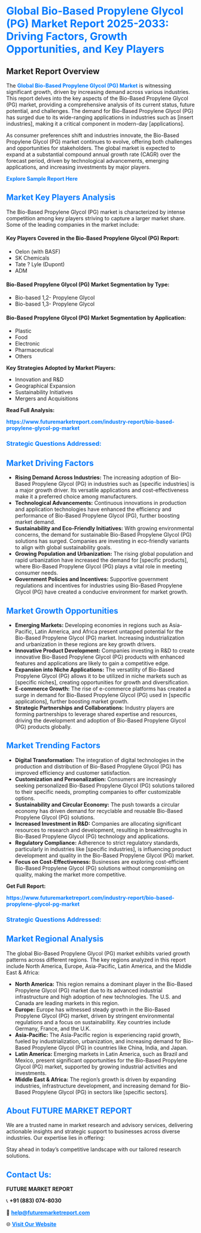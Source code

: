 <h1 style="color: #007BFF;">Global Bio-Based Propylene Glycol (PG) Market Report 2025-2033: Driving Factors, Growth Opportunities, and Key Players</h1>

<section id="overview">
<h2>Market Report Overview</h2>
<p>The <a href="https://www.futuremarketreport.com/industry-report/bio-based-propylene-glycol-pg-market" style="color: #007BFF; text-decoration: none;"><strong>Global Bio-Based Propylene Glycol (PG) Market</strong></a> is witnessing significant growth, driven by increasing demand across various industries. This report delves into the key aspects of the Bio-Based Propylene Glycol (PG) market, providing a comprehensive analysis of its current status, future potential, and challenges. The demand for Bio-Based Propylene Glycol (PG) has surged due to its wide-ranging applications in industries such as [insert industries], making it a critical component in modern-day [applications].</p>
<p>As consumer preferences shift and industries innovate, the Bio-Based Propylene Glycol (PG) market continues to evolve, offering both challenges and opportunities for stakeholders. The global market is expected to expand at a substantial compound annual growth rate (CAGR) over the forecast period, driven by technological advancements, emerging applications, and increasing investments by major players.</p>
</section>

<section id="overview">
<p><a href="https://www.futuremarketreport.com/request-sample/reportId=62532" style="color: #007BFF; text-decoration: none;"><strong>Explore Sample Report Here</strong></a></p>
</section>

<section id="key-players">
<h2 style="color: #007BFF;">Market Key Players Analysis</h2>
<p>The Bio-Based Propylene Glycol (PG) market is characterized by intense competition among key players striving to capture a larger market share. Some of the leading companies in the market include:</p>
<h4>Key Players Covered in the Bio-Based Propylene Glycol (PG) Report:</h4>
<ul><li>Oelon (with BASF)</li><li>SK Chemicals</li><li>Tate ? Lyle (Dupont)</li><li>ADM</li></ul>
<h4>Bio-Based Propylene Glycol (PG) Market Segmentation by Type:</h4>
<ul><li>Bio-based 1,2- Propylene Glycol</li><li>Bio-based 1,3- Propylene Glycol</li></ul>

<h4>Bio-Based Propylene Glycol (PG) Market Segmentation by Application:</h4>
<ul><li>Plastic</li><li>Food</li><li>Electronic</li><li>Pharmaceutical</li><li>Others</li></ul>
<p><strong>Key Strategies Adopted by Market Players:</strong></p>
<ul>
<li>Innovation and R&D</li>
<li>Geographical Expansion</li>
<li>Sustainability Initiatives</li>
<li>Mergers and Acquisitions</li>
</ul>
</section>

<section>
<p><strong>Read Full Analysis: </strong></p><a href="https://www.futuremarketreport.com/industry-report/bio-based-propylene-glycol-pg-market" style="color: #007BFF; text-decoration: none;"><strong>https://www.futuremarketreport.com/industry-report/bio-based-propylene-glycol-pg-market</strong></a>
<h3 style="color: #007BFF;">Strategic Questions Addressed:</h3>
</section>

<section id="driving-factors">
<h2 style="color: #007BFF;">Market Driving Factors</h2>
<ul>
<li><strong>Rising Demand Across Industries:</strong> The increasing adoption of Bio-Based Propylene Glycol (PG) in industries such as [specific industries] is a major growth driver. Its versatile applications and cost-effectiveness make it a preferred choice among manufacturers.</li>
<li><strong>Technological Advancements:</strong> Continuous innovations in production and application technologies have enhanced the efficiency and performance of Bio-Based Propylene Glycol (PG), further boosting market demand.</li>
<li><strong>Sustainability and Eco-Friendly Initiatives:</strong> With growing environmental concerns, the demand for sustainable Bio-Based Propylene Glycol (PG) solutions has surged. Companies are investing in eco-friendly variants to align with global sustainability goals.</li>
<li><strong>Growing Population and Urbanization:</strong> The rising global population and rapid urbanization have increased the demand for [specific products], where Bio-Based Propylene Glycol (PG) plays a vital role in meeting consumer needs.</li>
<li><strong>Government Policies and Incentives:</strong> Supportive government regulations and incentives for industries using Bio-Based Propylene Glycol (PG) have created a conducive environment for market growth.</li>
</ul>
</section>

<section id="growth-opportunities">
<h2 style="color: #007BFF;">Market Growth Opportunities</h2>
<ul>
<li><strong>Emerging Markets:</strong> Developing economies in regions such as Asia-Pacific, Latin America, and Africa present untapped potential for the Bio-Based Propylene Glycol (PG) market. Increasing industrialization and urbanization in these regions are key growth drivers.</li>
<li><strong>Innovative Product Development:</strong> Companies investing in R&D to create innovative Bio-Based Propylene Glycol (PG) products with enhanced features and applications are likely to gain a competitive edge.</li>
<li><strong>Expansion into Niche Applications:</strong> The versatility of Bio-Based Propylene Glycol (PG) allows it to be utilized in niche markets such as [specific niches], creating opportunities for growth and diversification.</li>
<li><strong>E-commerce Growth:</strong> The rise of e-commerce platforms has created a surge in demand for Bio-Based Propylene Glycol (PG) used in [specific applications], further boosting market growth.</li>
<li><strong>Strategic Partnerships and Collaborations:</strong> Industry players are forming partnerships to leverage shared expertise and resources, driving the development and adoption of Bio-Based Propylene Glycol (PG) products globally.</li>
</ul>
</section>

<section id="trending-factors">
<h2 style="color: #007BFF;">Market Trending Factors</h2>
<ul>
<li><strong>Digital Transformation:</strong> The integration of digital technologies in the production and distribution of Bio-Based Propylene Glycol (PG) has improved efficiency and customer satisfaction.</li>
<li><strong>Customization and Personalization:</strong> Consumers are increasingly seeking personalized Bio-Based Propylene Glycol (PG) solutions tailored to their specific needs, prompting companies to offer customizable options.</li>
<li><strong>Sustainability and Circular Economy:</strong> The push towards a circular economy has driven demand for recyclable and reusable Bio-Based Propylene Glycol (PG) solutions.</li>
<li><strong>Increased Investment in R&D:</strong> Companies are allocating significant resources to research and development, resulting in breakthroughs in Bio-Based Propylene Glycol (PG) technology and applications.</li>
<li><strong>Regulatory Compliance:</strong> Adherence to strict regulatory standards, particularly in industries like [specific industries], is influencing product development and quality in the Bio-Based Propylene Glycol (PG) market.</li>
<li><strong>Focus on Cost-Effectiveness:</strong> Businesses are exploring cost-efficient Bio-Based Propylene Glycol (PG) solutions without compromising on quality, making the market more competitive.</li>
</ul>
</section>

<section>
<p><strong>Get Full Report: </strong></p><a href="https://www.futuremarketreport.com/industry-report/bio-based-propylene-glycol-pg-market" style="color: #007BFF; text-decoration: none;"><strong>https://www.futuremarketreport.com/industry-report/bio-based-propylene-glycol-pg-market</strong></a>
<h3 style="color: #007BFF;">Strategic Questions Addressed:</h3>
</section>


<section id="regional-analysis">
<h2 style="color: #007BFF;">Market Regional Analysis</h2>
<p>The global Bio-Based Propylene Glycol (PG) market exhibits varied growth patterns across different regions. The key regions analyzed in this report include North America, Europe, Asia-Pacific, Latin America, and the Middle East & Africa:</p>
<ul>
<li><strong>North America:</strong> This region remains a dominant player in the Bio-Based Propylene Glycol (PG) market due to its advanced industrial infrastructure and high adoption of new technologies. The U.S. and Canada are leading markets in this region.</li>
<li><strong>Europe:</strong> Europe has witnessed steady growth in the Bio-Based Propylene Glycol (PG) market, driven by stringent environmental regulations and a focus on sustainability. Key countries include Germany, France, and the U.K.</li>
<li><strong>Asia-Pacific:</strong> The Asia-Pacific region is experiencing rapid growth, fueled by industrialization, urbanization, and increasing demand for Bio-Based Propylene Glycol (PG) in countries like China, India, and Japan.</li>
<li><strong>Latin America:</strong> Emerging markets in Latin America, such as Brazil and Mexico, present significant opportunities for the Bio-Based Propylene Glycol (PG) market, supported by growing industrial activities and investments.</li>
<li><strong>Middle East & Africa:</strong> The region’s growth is driven by expanding industries, infrastructure development, and increasing demand for Bio-Based Propylene Glycol (PG) in sectors like [specific sectors].</li>
</ul>
</section>

<footer>
<h2 style="color: #007BFF;">About FUTURE MARKET REPORT</h2>
<p>We are a trusted name in market research and advisory services, delivering actionable insights and strategic support to businesses across diverse industries. Our expertise lies in offering:</p>

<p>Stay ahead in today’s competitive landscape with our tailored research solutions.</p>

<h2 style="color: #007BFF;">Contact Us:</h2>
<p><strong>FUTURE MARKET REPORT</strong></p>
<p>📞 <strong>+91 (883) 074-8030</strong></p>
<p>📧 <strong><a href="mailto:help@futuremarketreport.com" style="color: #007BFF;">help@futuremarketreport.com</a></strong></p>
<p>🌐 <strong><a href="https://www.futuremarketreport.com/" style="color: #007BFF;">Visit Our Website</a></strong></p>
</footer>